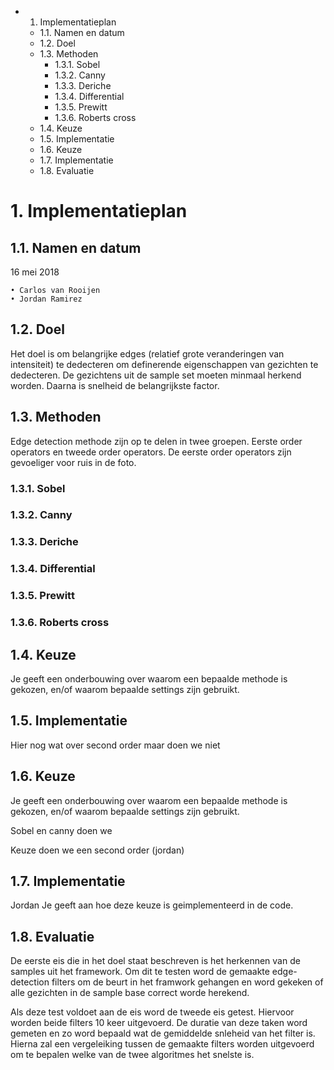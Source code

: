 <!-- MarkdownTOC -->

- 1. Implementatieplan
	- 1.1. Namen en datum
	- 1.2. Doel
	- 1.3. Methoden
		- 1.3.1. Sobel
		- 1.3.2. Canny
		- 1.3.3. Deriche
		- 1.3.4. Differential
		- 1.3.5. Prewitt
		- 1.3.6. Roberts cross
	- 1.4. Keuze
	- 1.5. Implementatie
	- 1.6. Keuze
	- 1.7. Implementatie
	- 1.8. Evaluatie

<!-- /MarkdownTOC -->
# 1. Implementatieplan

## 1.1. Namen en datum

16 mei 2018

    • Carlos van Rooijen
    • Jordan Ramirez

## 1.2. Doel
Het doel is om belangrijke edges (relatief grote veranderingen van intensiteit) te dedecteren om definerende eigenschappen van gezichten te dedecteren.  De gezichtens uit de sample set moeten minmaal herkend worden. Daarna is snelheid de belangrijkste factor.

## 1.3. Methoden

Edge detection methode zijn op te delen in twee groepen. Eerste order operators en tweede order operators. De eerste order operators zijn gevoeliger voor ruis in de foto. 

### 1.3.1. Sobel

### 1.3.2. Canny

### 1.3.3. Deriche

### 1.3.4. Differential

### 1.3.5. Prewitt

### 1.3.6. Roberts cross

## 1.4. Keuze
Je geeft een onderbouwing over waarom een bepaalde methode is gekozen, en/of waarom bepaalde settings zijn gebruikt.

## 1.5. Implementatie
Hier nog wat over second order maar doen we niet

## 1.6. Keuze
Je geeft een onderbouwing over waarom een bepaalde methode is gekozen, en/of waarom bepaalde settings zijn gebruikt.

Sobel en canny doen we

Keuze doen we een second order (jordan)

## 1.7. Implementatie
Jordan
Je geeft aan hoe deze keuze is geimplementeerd in de code.

## 1.8. Evaluatie
De eerste eis die in het doel staat beschreven is het herkennen van de samples uit het framework. Om dit te testen word de gemaakte edge-detection filters om de beurt in het framwork gehangen en word gekeken of alle gezichten in de sample base correct worde herekend.

Als deze test voldoet aan de eis word de tweede eis getest. Hiervoor worden beide filters 10 keer uitgevoerd. De duratie van deze taken word gemeten en zo word bepaald wat de gemiddelde snleheid van het filter is. Hierna zal een vergeleiking tussen de gemaakte filters worden uitgevoerd om te bepalen welke van de twee algoritmes het snelste is.
